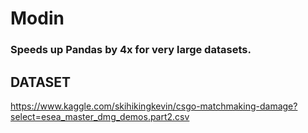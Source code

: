 # Modin
### Speeds up Pandas by 4x for very large datasets.

## DATASET
https://www.kaggle.com/skihikingkevin/csgo-matchmaking-damage?select=esea_master_dmg_demos.part2.csv
